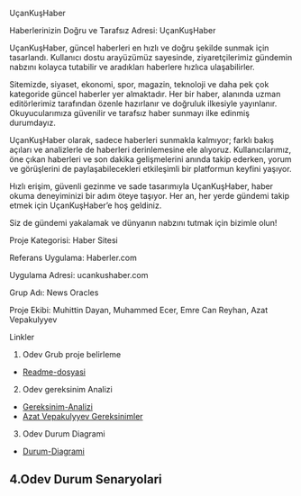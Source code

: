 UçanKuşHaber

Haberlerinizin Doğru ve Tarafsız Adresi: UçanKuşHaber

UçanKuşHaber, güncel haberleri en hızlı ve doğru şekilde sunmak için tasarlandı. Kullanıcı dostu arayüzümüz sayesinde, ziyaretçilerimiz gündemin nabzını kolayca tutabilir ve aradıkları haberlere hızlıca ulaşabilirler.

Sitemizde, siyaset, ekonomi, spor, magazin, teknoloji ve daha pek çok kategoride güncel haberler yer almaktadır. Her bir haber, alanında uzman editörlerimiz tarafından özenle hazırlanır ve doğruluk ilkesiyle yayınlanır. Okuyucularımıza güvenilir ve tarafsız haber sunmayı ilke edinmiş durumdayız.

UçanKuşHaber olarak, sadece haberleri sunmakla kalmıyor; farklı bakış açıları ve analizlerle de haberleri derinlemesine ele alıyoruz. Kullanıcılarımız, öne çıkan haberleri ve son dakika gelişmelerini anında takip ederken, yorum ve görüşlerini de paylaşabilecekleri etkileşimli bir platformun keyfini yaşıyor.

Hızlı erişim, güvenli gezinme ve sade tasarımıyla UçanKuşHaber, haber okuma deneyiminizi bir adım öteye taşıyor. Her an, her yerde gündemi takip etmek için UçanKuşHaber’e hoş geldiniz.

Siz de gündemi yakalamak ve dünyanın nabzını tutmak için bizimle olun!

Proje Kategorisi: Haber Sitesi

Referans Uygulama: Haberler.com

Uygulama Adresi: ucankushaber.com

Grup Adı: News Oracles

Proje Ekibi: Muhittin Dayan, Muhammed Ecer, Emre Can Reyhan, Azat Vepakulyyev



Linkler 
 1. Odev Grub proje belirleme
- [Readme-dosyasi](Readme.md)
  
2. Odev gereksinim Analizi
- [Gereksinim-Analizi](Gereksinim-Analizi.md)
- [Azat Vepakulyyev Gereksinimler](AzatVepakulyyev-Gereksinimler.md)

  
 3. Odev Durum Diagrami
- [Durum-Diagrami](Use-Case-Sablonu.pdf)

 4.Odev Durum Senaryolari
-



